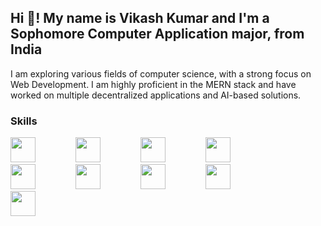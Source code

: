 ## Hi 👋! My name is Vikash Kumar and I'm a Sophomore Computer Application major, from India
I am exploring various fields of computer science, with a strong focus on Web Development. I am highly proficient in the MERN stack and have worked on multiple decentralized applications and AI-based solutions.

### Skills
<p>
  <img src="https://img.icons8.com/color/48/000000/javascript.png" width="40" style="margin-right: 60px"/>
  <img src="https://img.icons8.com/color/48/000000/typescript.png" width="40" style="margin-right: 60px"/>
  <img src="https://img.icons8.com/color/48/000000/mongodb.png" width="40" style="margin-right: 60px"/>
  <img src="https://img.icons8.com/fluency/48/000000/mysql-logo.png" width="40" style="margin-right: 60px"/>
  <img src="https://img.icons8.com/color/48/000000/react-native.png" width="40" style="margin-right: 60px"/>
  <img src="https://img.icons8.com/color/48/000000/nodejs.png" width="40" style="margin-right: 60px"/>
  <img src="https://img.icons8.com/color/48/000000/postgreesql.png" width="40" style="margin-right: 60px"/>
  <img src="https://img.icons8.com/color/48/000000/python.png" width="40" style="margin-right: 60px"/>
  <img src="https://img.icons8.com/ios/50/000000/express-js.png" width="40" style="margin-right: 60px"/>
</p>




<!--
**viky-01/viky-01** is a ✨ _special_ ✨ repository because its `README.md` (this file) appears on your GitHub profile.

Here are some ideas to get you started:

- 🔭 I’m currently working on ...
- 🌱 I’m currently learning ...
- 👯 I’m looking to collaborate on ...
- 🤔 I’m looking for help with ...
- 💬 Ask me about ...
- 📫 How to reach me: ...
- 😄 Pronouns: ...
- ⚡ Fun fact: ...
-->

